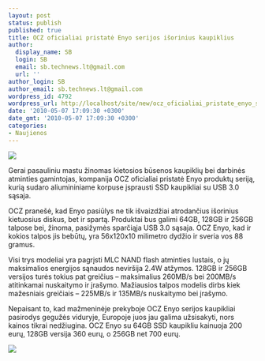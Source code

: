 ```yaml
---
layout: post
status: publish
published: true
title: OCZ oficialiai pristatė Enyo serijos išorinius kaupiklius
author:
  display_name: SB
  login: SB
  email: sb.technews.lt@gmail.com
  url: ''
author_login: SB
author_email: sb.technews.lt@gmail.com
wordpress_id: 4792
wordpress_url: http://localhost/site/new/ocz_oficialiai_pristate_enyo_serijos_isorinius_kaupiklius/
date: '2010-05-07 17:09:30 +0300'
date_gmt: '2010-05-07 17:09:30 +0300'
categories:
- Naujienos
---
```

<div class="imgright"><img src="http://www.part.lt/img/612416e461c06780b7f441aa979680fe179.jpg"  /></div>
<p>Gerai pasauliniu mastu žinomas kietosios būsenos kaupiklių bei darbinės atminties gamintojas, kompanija OCZ oficialiai pristatė Enyo produktų seriją, kurią sudaro aliumininiame korpuse įsprausti SSD kaupikliai su USB 3.0 sąsaja.</p>
<p>OCZ pranešė, kad Enyo pasiūlys ne tik išvaizdžiai atrodančius išorinius kietuosius diskus, bet ir spartą. Produktai bus galimi 64GB, 128GB ir 256GB talpose bei, žinoma, pasižymės sparčiąja USB 3.0 sąsaja. OCZ Enyo, kad ir kokios talpos jis bebūtų, yra 56x120x10 milimetro dydžio ir sveria vos 88 gramus.</p>
<p>Visi trys modeliai yra pagrįsti MLC NAND flash atminties lustais, o jų maksimalios energijos sąnaudos neviršija 2.4W atžymos. 128GB ir 256GB versijos turės tokius pat greičius – maksimalius 260MB/s bei 200MB/s atitinkamai nuskaitymo ir įrašymo. Mažiausios talpos modelis dirbs kiek mažesniais greičiais – 225MB/s ir 135MB/s nuskaitymo bei įrašymo.</p>
<p>Nepaisant to, kad mažmeninėje prekyboje OCZ Enyo serijos kaupikliai pasirodys gegužės viduryje, Europoje juos jau galima užsisakyti, nors kainos tikrai nedžiugina. OCZ Enyo su 64GB SSD kaupikliu kainuoja 200 eurų, 128GB versija 360 eurų, o 256GB net 700 eurų. </p>
<p><img src="http://www.part.lt/img/7a746833c9d90696e223a16c3a4004a1811.jpg" /></p>
